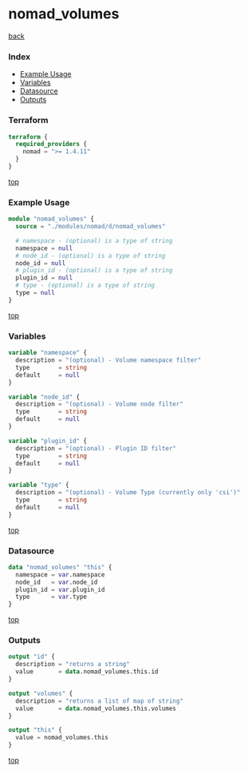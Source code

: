 # nomad_volumes

[back](../nomad.md)

### Index

- [Example Usage](#example-usage)
- [Variables](#variables)
- [Datasource](#datasource)
- [Outputs](#outputs)

### Terraform

```terraform
terraform {
  required_providers {
    nomad = ">= 1.4.11"
  }
}
```

[top](#index)

### Example Usage

```terraform
module "nomad_volumes" {
  source = "./modules/nomad/d/nomad_volumes"

  # namespace - (optional) is a type of string
  namespace = null
  # node_id - (optional) is a type of string
  node_id = null
  # plugin_id - (optional) is a type of string
  plugin_id = null
  # type - (optional) is a type of string
  type = null
}
```

[top](#index)

### Variables

```terraform
variable "namespace" {
  description = "(optional) - Volume namespace filter"
  type        = string
  default     = null
}

variable "node_id" {
  description = "(optional) - Volume node filter"
  type        = string
  default     = null
}

variable "plugin_id" {
  description = "(optional) - Plugin ID filter"
  type        = string
  default     = null
}

variable "type" {
  description = "(optional) - Volume Type (currently only 'csi')"
  type        = string
  default     = null
}
```

[top](#index)

### Datasource

```terraform
data "nomad_volumes" "this" {
  namespace = var.namespace
  node_id   = var.node_id
  plugin_id = var.plugin_id
  type      = var.type
}
```

[top](#index)

### Outputs

```terraform
output "id" {
  description = "returns a string"
  value       = data.nomad_volumes.this.id
}

output "volumes" {
  description = "returns a list of map of string"
  value       = data.nomad_volumes.this.volumes
}

output "this" {
  value = nomad_volumes.this
}
```

[top](#index)